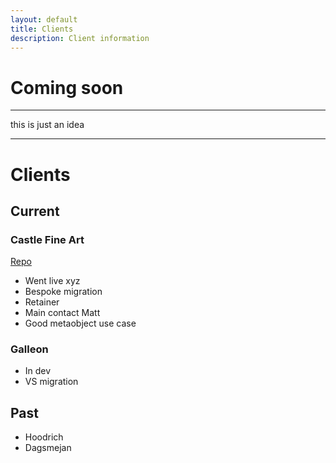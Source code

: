 ```yaml
---
layout: default
title: Clients
description: Client information
---
```


# Coming soon

---
this is just an idea

---

# Clients

## Current

### Castle Fine Art
[Repo](https://github.com/kubixmedia/castle-fine-art)
* Went live xyz
* Bespoke migration
* Retainer
* Main contact Matt
* Good metaobject use case

### Galleon
* In dev
* VS migration

## Past

* Hoodrich
* Dagsmejan
